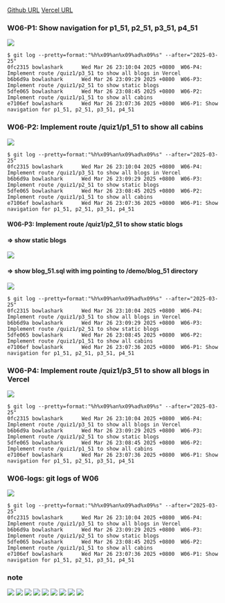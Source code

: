 [Github URL](https://github.com/bowlashark/1132-2N-demo-51)
[Vercel URL](https://113-2-n-prep-tests-51.vercel.app/)

### W06-P1: Show navigation for p1_51, p2_51, p3_51, p4_51

![](w06-p1.jpg)

```
$ git log --pretty=format:"%h%x09%an%x09%ad%x09%s" --after="2025-03-25"
0fc2315 bowlashark      Wed Mar 26 23:10:04 2025 +0800  W06-P4: Implement route /quiz1/p3_51 to show all blogs in Vercel
b6b6d9a bowlashark      Wed Mar 26 23:09:29 2025 +0800  W06-P3: Implement route /quiz1/p2_51 to show static blogs
5dfe065 bowlashark      Wed Mar 26 23:08:45 2025 +0800  W06-P2: Implement route /quiz1/p1_51 to show all cabins
e7106ef bowlashark      Wed Mar 26 23:07:36 2025 +0800  W06-P1: Show navigation for p1_51, p2_51, p3_51, p4_51
```

### W06-P2: Implement route /quiz1/p1_51 to show all cabins

![](w06-p2.jpg)

```
$ git log --pretty=format:"%h%x09%an%x09%ad%x09%s" --after="2025-03-25"
0fc2315 bowlashark      Wed Mar 26 23:10:04 2025 +0800  W06-P4: Implement route /quiz1/p3_51 to show all blogs in Vercel
b6b6d9a bowlashark      Wed Mar 26 23:09:29 2025 +0800  W06-P3: Implement route /quiz1/p2_51 to show static blogs
5dfe065 bowlashark      Wed Mar 26 23:08:45 2025 +0800  W06-P2: Implement route /quiz1/p1_51 to show all cabins
e7106ef bowlashark      Wed Mar 26 23:07:36 2025 +0800  W06-P1: Show navigation for p1_51, p2_51, p3_51, p4_51
```

#### W06-P3: Implement route /quiz1/p2_51 to show static blogs

#### => show static blogs

![](w06-p3-1.jpg)

#### => show blog_51.sql with img pointing to /demo/blog_51 directory

![](w06-p3-2.jpg)

```
$ git log --pretty=format:"%h%x09%an%x09%ad%x09%s" --after="2025-03-25"
0fc2315 bowlashark      Wed Mar 26 23:10:04 2025 +0800  W06-P4: Implement route /quiz1/p3_51 to show all blogs in Vercel
b6b6d9a bowlashark      Wed Mar 26 23:09:29 2025 +0800  W06-P3: Implement route /quiz1/p2_51 to show static blogs
5dfe065 bowlashark      Wed Mar 26 23:08:45 2025 +0800  W06-P2: Implement route /quiz1/p1_51 to show all cabins
e7106ef bowlashark      Wed Mar 26 23:07:36 2025 +0800  W06-P1: Show navigation for p1_51, p2_51, p3_51, p4_51
```

### W06-P4: Implement route /quiz1/p3_51 to show all blogs in Vercel

![](w06-p4.jpg)

```
$ git log --pretty=format:"%h%x09%an%x09%ad%x09%s" --after="2025-03-25"
0fc2315 bowlashark      Wed Mar 26 23:10:04 2025 +0800  W06-P4: Implement route /quiz1/p3_51 to show all blogs in Vercel
b6b6d9a bowlashark      Wed Mar 26 23:09:29 2025 +0800  W06-P3: Implement route /quiz1/p2_51 to show static blogs
5dfe065 bowlashark      Wed Mar 26 23:08:45 2025 +0800  W06-P2: Implement route /quiz1/p1_51 to show all cabins
e7106ef bowlashark      Wed Mar 26 23:07:36 2025 +0800  W06-P1: Show navigation for p1_51, p2_51, p3_51, p4_51

```

### W06-logs: git logs of W06

![](w06-logs.jpg)

```
$ git log --pretty=format:"%h%x09%an%x09%ad%x09%s" --after="2025-03-25"
0fc2315 bowlashark      Wed Mar 26 23:10:04 2025 +0800  W06-P4: Implement route /quiz1/p3_51 to show all blogs in Vercel
b6b6d9a bowlashark      Wed Mar 26 23:09:29 2025 +0800  W06-P3: Implement route /quiz1/p2_51 to show static blogs
5dfe065 bowlashark      Wed Mar 26 23:08:45 2025 +0800  W06-P2: Implement route /quiz1/p1_51 to show all cabins
e7106ef bowlashark      Wed Mar 26 23:07:36 2025 +0800  W06-P1: Show navigation for p1_51, p2_51, p3_51, p4_51
```

### note

![](1.jpg)
![](2.jpg)
![](3.jpg)
![](4.jpg)
![](5.jpg)
![](6.jpg)
![](7.jpg)
![](8.jpg)
![](9.jpg)
